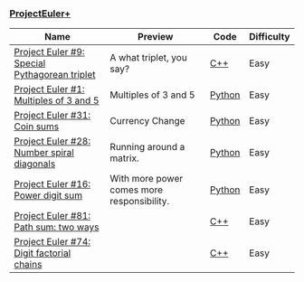 ### [ProjectEuler+](https://www.hackerrank.com/contests/projecteuler)


Name | Preview | Code | Difficulty
---- | ------- | ---- | ----------
[Project Euler #9: Special Pythagorean triplet](https://www.hackerrank.com/challenges/euler009)|A what triplet, you say?|[C++](euler009.cpp)|Easy
[Project Euler #1: Multiples of 3 and 5](https://www.hackerrank.com/challenges/euler001)|Multiples of 3 and 5|[Python](euler001.py)|Easy
[Project Euler #31: Coin sums](https://www.hackerrank.com/challenges/euler031)|Currency Change|[Python](euler031.py)|Easy
[Project Euler #28: Number spiral diagonals](https://www.hackerrank.com/challenges/euler028)|Running around a matrix.|[Python](euler028.py)|Easy
[Project Euler #16: Power digit sum](https://www.hackerrank.com/challenges/euler016)|With more power comes more responsibility.|[Python](euler016.py)|Easy
[Project Euler #81: Path sum: two ways](https://www.hackerrank.com/challenges/euler081)||[C++](euler081.cpp)|Easy
[Project Euler #74: Digit factorial chains](https://www.hackerrank.com/challenges/euler074)||[C++](euler074.cpp)|Easy

